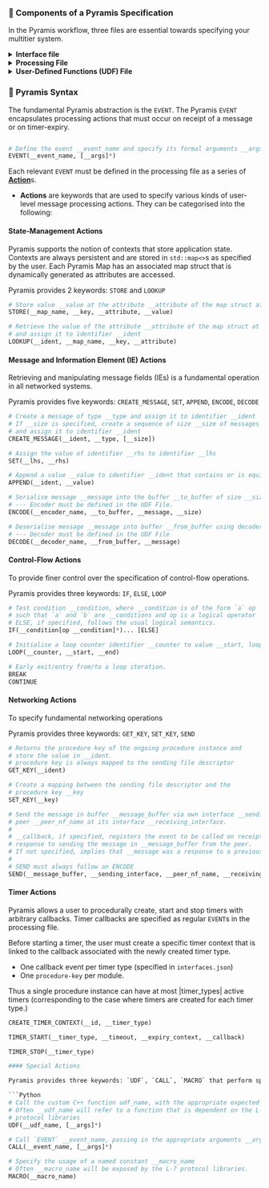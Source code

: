 ### 📖 Components of a Pyramis Specification 
In the Pyramis workflow, three files are essential towards specifying your multitier system.

<details>
<summary> <strong>Interface file</strong></summary>
  The <strong>interface file</strong> is a json file that describes the architecture of your multi-tier system in terms of individual nodes and their <ins>interface descriptions</ins>.
  The interface file has a <a href="https://github.com/armaanchowfin/pyramis/blob/master/examples/login-system/interfaces.json">fixed format </a>, enforced by the compiler.
 
  - The definition of an interface contains several attributes required by Pyramis such as the <ins>port</ins> and the <ins>name of the <code>EVENT</code></ins> that should be invoked on receipt of a message on this interface

  Among other configuration options, it specifies peer nodes and protocols which are used by the compiler to validate the flow of message `SEND`s, and also help in the subsequent generation of the platform file.

</details>

<details>
<summary> <strong>Processing File</strong></summary>
 This file must contain every <code>EVENT</code> definition associated with the current node. 
 
 - In this file, written separately for each node in the system, the developer defines the procedural logic to process incoming messages at the node. 
 - The logic is defined in terms of Pyramis <code>EVENT</code>s that encapsulate <code>Action</code>s.
</details>

<details>
<summary> <strong>User-Defined Functions (UDF) File</strong></summary>
 These refer to a C++ source file udf.cpp and its corresponding header udf.h. 
 
 - The <ins><code>UDF</code> keyword</ins> allows a user to indicate a call to a custom, complex function that cannot be expressed by solely using Pyramis keywords.
 - The <ins><code>UDF</code></ins> is a repository for every <code>UDF</code> used by every node in the system.
</details>

### 📌 Pyramis Syntax

The fundamental Pyramis abstraction is the `EVENT`. The Pyramis `EVENT` encapsulates processing actions that must occur on receipt of a message or on timer-expiry. 

```Python

# Define the event __event_name and specify its formal arguments __args.
EVENT(__event_name, [__args]*)
```
Each relevant `EVENT` must be defined in the processing file as a series of <ins><strong>Action</strong></ins>s.

- **Actions** are keywords that are used to specify various kinds of user-level message processing actions. They can be categorised into the following:

#### State-Management Actions

 Pyramis supports the notion of contexts that store application state. Contexts are always persistent
 and are stored in <code>std::map<></code>s as specified by the user. Each Pyramis Map has an associated map struct that is dynamically generated as attributes are accessed.

 Pyramis provides 2 keywords: `STORE` and `LOOKUP`

 ```Python
# Store value __value at the attribute __attribute of the map struct at key __key of map __map_name
STORE(__map_name, __key, __attribute, __value)

# Retrieve the value of the attribute __attribute of the map struct at key __key of map __map_name
# and assign it to identifier __ident
LOOKUP(__ident, __map_name, __key, __attribute)
```

#### Message and Information Element (IE) Actions

Retrieving and manipulating message fields (IEs) is a fundamental operation in all networked systems.

Pyramis provides five keywords: `CREATE_MESSAGE`, `SET`, `APPEND`, `ENCODE`, `DECODE`

```Python
# Create a message of type __type and assign it to identifier __ident
# If __size is specified, create a sequence of size __size of messages of type __type,
# and assign it to identifier __ident
CREATE_MESSAGE(__ident, __type, [__size])

# Assign the value of identifier __rhs to identifier __lhs
SET(__lhs, __rhs)

# Append a value __value to identifier __ident that contains or is equivalent to a sequence
APPEND(__ident, __value)

# Serialise message __message into the buffer __to_buffer of size __size using encoder __encoder_name
# --- Encoder must be defined in the UDF File.
ENCODE(__encoder_name, __to_buffer, __message, __size)

# Deserialise message __message into buffer __from_buffer using decoder __decoder_name
# --- Decoder must be defined in the UDF File 
DECODE(__decoder_name, __from_buffer, __message)
```

#### Control-Flow Actions

To provide finer control over the specification of control-flow operations.

Pyramis provides three keywords: `IF`, `ELSE`, `LOOP`

```Python
# Test condition __condition, where __condition is of the form `a` op `b`
# such that `a` and `b` are __conditions and op is a logical operator
# ELSE, if specified, follows the usual logical semantics.
IF(__condition[op __condition]*)... [ELSE]

# Initialise a loop counter identifier __counter to value __start, loop until its value is __end
LOOP(__counter, __start, __end)

# Early exit/entry from/to a loop iteration.
BREAK
CONTINUE
```

#### Networking Actions

To specify fundamental networking operations

Pyramis provides three keywords: `GET_KEY`, `SET_KEY`, `SEND`

```Python
# Returns the procedure key of the ongoing procedure instance and
# store the value in __ident.
# procedure key is always mapped to the sending file descriptor
GET_KEY(__ident)

# Create a mapping between the sending file descriptor and the
# procedure key __key
SET_KEY(__key)

# Send the message in buffer __message_buffer via own interface __sending_interface to
# peer __peer_nf_name at its interface __receiving_interface.
#
# __callback, if specified, registers the event to be called on receipt of
# response to sending the message in __message_buffer from the peer.
# If not specified, implies that __message was a response to a previous request
#
# SEND must always follow an ENCODE
SEND(__message_buffer, __sending_interface, __peer_nf_name, __receiving_interface, [__callback])
```

#### Timer Actions
Pyramis allows a user to procedurally create, start and stop timers with arbitrary callbacks.
Timer callbacks are specified as regular `EVENT`s in the processing file.

Before starting a timer, the user must create a specific timer context that is linked to the callback associated with the newly created timer type.
- One callback event per timer type (specified in `interfaces.json`)
- One `procedure-key` per module.
  
Thus a single procedure instance can have at most |timer_types| active timers (corresponding to the case where timers are created for each timer type.)

```Python
CREATE_TIMER_CONTEXT(__id, __timer_type)

TIMER_START(__timer_type, __timeout, __expiry_context, __callback)

TIMER_STOP(__timer_type)

#### Special Actions

Pyramis provides three keywords: `UDF`, `CALL`, `MACRO` that perform specialised tasks.

```Python
# Call the custom C++ function udf_name, with the appropriate expected arguments __args
# Often __udf_name will refer to a function that is dependent on the L-7
# protocol libraries
UDF(__udf_name, [__args]*)

# Call `EVENT` __event_name, passing in the appropriate arguments __args.
CALL(__event_name, [__args]*)

# Specify the usage of a named constant __macro_name
# Often __macro_name will be exposed by the L-7 protocol libraries.
MACRO(__macro_name)
```
